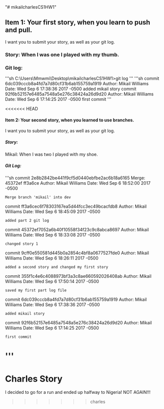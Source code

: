 "# mikailcharlesCS1HW1" 

## Item 1: Your first story, when you learn to push and pull. 
I want you to submit your story, as well as your git log.

### Story: When I was one I played with my thumb.

### Git log:
'''sh
C:\Users\Mmwmi\Desktop\mikailcharlesCS1HW1>git log
'''
'''sh
commit 6dc039cccb8a4fd7a7d80cf31b6ab155759a1919
Author: Mikail Williams <Mikail Williams>
Date:   Wed Sep 6 17:38:36 2017 -0500
    added mikail story
commit 92f6b52157e6485a7548a5e276c38424a26d9d20
Author: Mikail Williams <Mikail Williams>
Date:   Wed Sep 6 17:14:25 2017 -0500
    first commit
'''

<<<<<<< HEAD
#### Item 2: Your second story, when you learned to use branches.
I want you to submit your story, as well as your git log.

##### Story:

Mikail: When I was two I played with my shoe.

##### Git Log: 
'''sh
commit 2e8b2842be441f9cf5d0440ebfbe2ac6b18a6165
Merge: 45372ef ff3a6ce
Author: Mikail Williams <Mikail Williams>
Date:   Wed Sep 6 18:52:00 2017 -0500

    Merge branch 'mikail' into dev

commit ff3a6cec6f78303167ea5d44fcc3ec49bcacfdb8
Author: Mikail Williams <Mikail Williams>
Date:   Wed Sep 6 18:45:09 2017 -0500

    added part 2 git log

commit 45372ef7052a6b40f10558f34f23c9c8abca8697
Author: Mikail Williams <Mikail Williams>
Date:   Wed Sep 6 18:33:08 2017 -0500

    changed story 1

commit 9cff0e550581d445b0a2854c4bf8a0677527fde0
Author: Mikail Williams <Mikail Williams>
Date:   Wed Sep 6 18:26:11 2017 -0500

    added a second story and changed my first story

commit 355f1c4e6c4088973bf3a3c8ae660592026408ab
Author: Mikail Williams <Mikail Williams>
Date:   Wed Sep 6 17:50:14 2017 -0500

    saved my first part log file

commit 6dc039cccb8a4fd7a7d80cf31b6ab155759a1919
Author: Mikail Williams <Mikail Williams>
Date:   Wed Sep 6 17:38:36 2017 -0500

    added mikail story

commit 92f6b52157e6485a7548a5e276c38424a26d9d20
Author: Mikail Williams <Mikail Williams>
Date:   Wed Sep 6 17:14:25 2017 -0500

    first commit


'''
=======
# Charles Story

I decided to go for a run and ended up halfway to Nigeria! NOT AGAIN!!!
>>>>>>> charles
